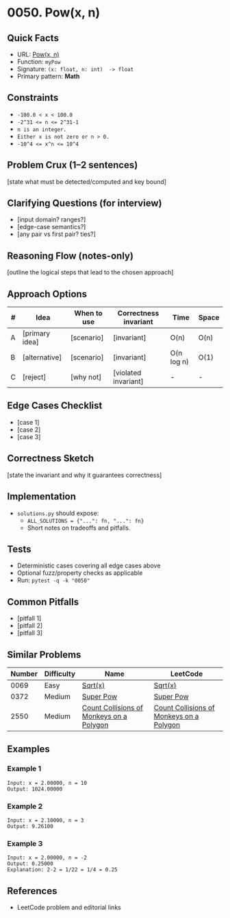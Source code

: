 # 0050. Pow(x, n)

## Quick Facts

- URL: [Pow(x, n)](https://leetcode.com/problems/powx-n/)
- Function: `myPow`
- Signature: `(x: float, n: int)  -> float`
- Primary pattern: **Math**

## Constraints

- `-100.0 < x < 100.0`
- `-2^31 <= n <= 2^31-1`
- `n is an integer.`
- `Either x is not zero or n > 0.`
- `-10^4 <= x^n <= 10^4`

## Problem Crux (1–2 sentences)

[state what must be detected/computed and key bound]

## Clarifying Questions (for interview)

- [input domain? ranges?]
- [edge-case semantics?]
- [any pair vs first pair? ties?]

## Reasoning Flow (notes-only)

[outline the logical steps that lead to the chosen approach]

## Approach Options

| #   | Idea           | When to use | Correctness invariant | Time       | Space |
| --- | -------------- | ----------- | --------------------- | ---------- | ----- |
| A   | [primary idea] | [scenario]  | [invariant]           | O(n)       | O(n)  |
| B   | [alternative]  | [scenario]  | [invariant]           | O(n log n) | O(1)  |
| C   | [reject]       | [why not]   | [violated invariant]  | -          | -     |

## Edge Cases Checklist

- [case 1]
- [case 2]
- [case 3]

## Correctness Sketch

[state the invariant and why it guarantees correctness]

## Implementation

- `solutions.py` should expose:
    - `ALL_SOLUTIONS = {"...": fn, "...": fn}`
    - Short notes on tradeoffs and pitfalls.

## Tests

- Deterministic cases covering all edge cases above
- Optional fuzz/property checks as applicable
- Run: `pytest -q -k "0050"`

## Common Pitfalls

- [pitfall 1]
- [pitfall 2]
- [pitfall 3]

## Similar Problems

| Number | Difficulty | Name                                                                                                   | LeetCode                                                                                                            |
| ------ | ---------- | ------------------------------------------------------------------------------------------------------ | ------------------------------------------------------------------------------------------------------------------- |
| 0069   | Easy       | [Sqrt(x)](../0069-sqrtx/readme.md)                                                                     | [Sqrt(x)](https://leetcode.com/problems/sqrtx/)                                                                     |
| 0372   | Medium     | [Super Pow](../0372-super-pow/readme.md)                                                               | [Super Pow](https://leetcode.com/problems/super-pow/)                                                               |
| 2550   | Medium     | [Count Collisions of Monkeys on a Polygon](../2550-count-collisions-of-monkeys-on-a-polygon/readme.md) | [Count Collisions of Monkeys on a Polygon](https://leetcode.com/problems/count-collisions-of-monkeys-on-a-polygon/) |

## Examples

### Example 1

```text
Input: x = 2.00000, n = 10
Output: 1024.00000
```

### Example 2

```text
Input: x = 2.10000, n = 3
Output: 9.26100
```

### Example 3

```text
Input: x = 2.00000, n = -2
Output: 0.25000
Explanation: 2-2 = 1/22 = 1/4 = 0.25
```

## References

- LeetCode problem and editorial links
